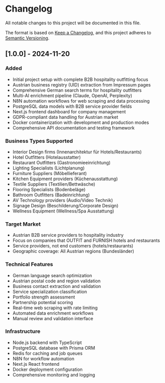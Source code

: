 # Changelog

All notable changes to this project will be documented in this file.

The format is based on [Keep a Changelog](https://keepachangelog.com/en/1.0.0/),
and this project adheres to [Semantic Versioning](https://semver.org/spec/v2.0.0.html).

## [1.0.0] - 2024-11-20

### Added
- Initial project setup with complete B2B hospitality outfitting focus
- Austrian business registry (UID) extraction from Impressum pages
- Comprehensive German search terms for hospitality outfitters
- Multi-AI enrichment pipeline (Claude, OpenAI, Perplexity)
- N8N automation workflows for web scraping and data processing
- PostgreSQL data models with B2B service provider fields
- Next.js frontend dashboard for company management
- GDPR-compliant data handling for Austrian market
- Docker containerization with development and production modes
- Comprehensive API documentation and testing framework

### Business Types Supported
- Interior Design firms (Innenarchitektur für Hotels/Restaurants)
- Hotel Outfitters (Hotelausstatter)
- Restaurant Outfitters (Gastronomieeinrichtung) 
- Lighting Specialists (Lichtplanung)
- Furniture Suppliers (Möbellieferant)
- Kitchen Equipment providers (Küchenausstattung)
- Textile Suppliers (Textilien/Bettwäsche)
- Flooring Specialists (Bodenbeläge)
- Bathroom Outfitters (Badeinrichtung)
- AV Technology providers (Audio/Video Technik)
- Signage Design (Beschilderung/Corporate Design)
- Wellness Equipment (Wellness/Spa Ausstattung)

### Target Market
- Austrian B2B service providers to hospitality industry
- Focus on companies that OUTFIT and FURNISH hotels and restaurants
- Service providers, not end customers (hotels/restaurants)
- Geographic coverage: All Austrian regions (Bundesländer)

### Technical Features
- German language search optimization
- Austrian postal code and region validation
- Business contact extraction and validation
- Service specialization classification
- Portfolio strength assessment
- Partnership potential scoring
- Real-time web scraping with rate limiting
- Automated data enrichment workflows
- Manual review and validation interface

### Infrastructure
- Node.js backend with TypeScript
- PostgreSQL database with Prisma ORM
- Redis for caching and job queues
- N8N for workflow automation
- Next.js React frontend
- Docker deployment configuration
- Comprehensive monitoring and logging